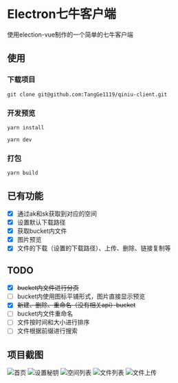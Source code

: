 # Electron七牛客户端
使用election-vue制作的一个简单的七牛客户端

## 使用
### 下载项目
`git clone git@github.com:TangGe1119/qiniu-client.git`
### 开发预览
`yarn install`

`yarn dev`
### 打包
`yarn build`

## 已有功能
* [x] 通过ak和sk获取到对应的空间
* [x] 设置默认下载路径
* [x] 获取bucket内文件
* [x] 图片预览
* [x] 文件的下载（设置的下载路径）、上传、删除、链接复制等

## TODO
* [x] ~~bucket内文件进行分页~~
* [ ] bucket内使用图标平铺形式，图片直接显示预览
* [x] ~~新建、删除、重命名（没有相关api）bucket~~
* [ ] bucket内文件重命名
* [ ] 文件按时间和大小进行排序
* [ ] 文件根据前缀进行搜索

## 项目截图
![首页](http://od0vckdjr.bkt.clouddn.com/qiniu-1.png)
![设置秘钥](http://od0vckdjr.bkt.clouddn.com/qiniu-2.png)
![空间列表](http://od0vckdjr.bkt.clouddn.com/qiniu-3.png)
![文件列表](http://od0vckdjr.bkt.clouddn.com/qiniu-4.png)
![文件上传](http://od0vckdjr.bkt.clouddn.com/qiniu-5.png)